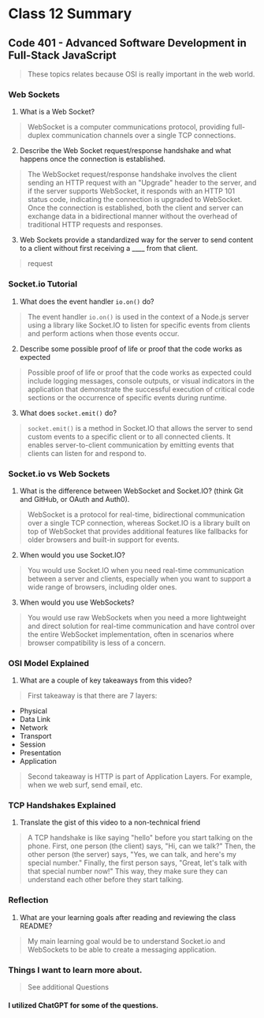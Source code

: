 # Class 12 Summary
## Code 401 - Advanced Software Development in Full-Stack JavaScript

> These topics relates because OSI is really important in the web world.

### Web Sockets
1. What is a Web Socket?
> WebSocket is a computer communications protocol, providing full-duplex communication channels over a single TCP connections.
2. Describe the Web Socket request/response handshake and what happens once the connection is established.
> The WebSocket request/response handshake involves the client sending an HTTP request with an "Upgrade" header to the server, and if the server supports WebSocket, it responds with an HTTP 101 status code, indicating the connection is upgraded to WebSocket. Once the connection is established, both the client and server can exchange data in a bidirectional manner without the overhead of traditional HTTP requests and responses.
3. Web Sockets provide a standardized way for the server to send content to a client without first receiving a ____ from that client.
> request
### Socket.io Tutorial
1. What does the event handler `io.on()` do?
> The event handler `io.on()` is used in the context of a Node.js server using a library like Socket.IO to listen for specific events from clients and perform actions when those events occur.
2. Describe some possible proof of life or proof that the code works as expected
> Possible proof of life or proof that the code works as expected could include logging messages, console outputs, or visual indicators in the application that demonstrate the successful execution of critical code sections or the occurrence of specific events during runtime.
3. What does `socket.emit()` do?
> `socket.emit()` is a method in Socket.IO that allows the server to send custom events to a specific client or to all connected clients. It enables server-to-client communication by emitting events that clients can listen for and respond to.

### Socket.io vs Web Sockets
1. What is the difference between WebSocket and Socket.IO? (think Git and GitHub, or OAuth and Auth0).
> WebSocket is a protocol for real-time, bidirectional communication over a single TCP connection, whereas Socket.IO is a library built on top of WebSocket that provides additional features like fallbacks for older browsers and built-in support for events.
2. When would you use Socket.IO?
> You would use Socket.IO when you need real-time communication between a server and clients, especially when you want to support a wide range of browsers, including older ones.
3. When would you use WebSockets?
> You would use raw WebSockets when you need a more lightweight and direct solution for real-time communication and have control over the entire WebSocket implementation, often in scenarios where browser compatibility is less of a concern.

### OSI Model Explained
1. What are a couple of key takeaways from this video?
> First takeaway is that there are 7 layers:
  * Physical
  * Data Link
  * Network
  * Transport
  * Session
  * Presentation
  * Application
> Second takeaway is HTTP is part of Application Layers. For example, when we web surf, send email, etc.

### TCP Handshakes Explained
1. Translate the gist of this video to a non-technical friend
> A TCP handshake is like saying "hello" before you start talking on the phone. First, one person (the client) says, "Hi, can we talk?" Then, the other person (the server) says, "Yes, we can talk, and here's my special number." Finally, the first person says, "Great, let's talk with that special number now!" This way, they make sure they can understand each other before they start talking.

### Reflection
1. What are your learning goals after reading and reviewing the class README?
> My main learning goal would be to understand Socket.io and WebSockets to be able to create a messaging application.

### Things I want to learn more about.
> See additional Questions

#### I utilized ChatGPT for some of the questions.